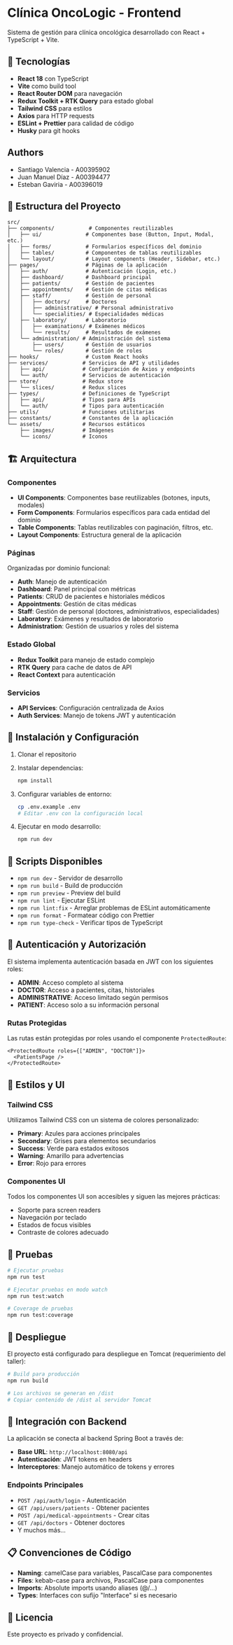 # Clínica OncoLogic - Frontend

Sistema de gestión para clínica oncológica desarrollado con React + TypeScript + Vite.

## 🚀 Tecnologías

- **React 18** con TypeScript
- **Vite** como build tool
- **React Router DOM** para navegación
- **Redux Toolkit + RTK Query** para estado global
- **Tailwind CSS** para estilos
- **Axios** para HTTP requests
- **ESLint + Prettier** para calidad de código
- **Husky** para git hooks

## Authors

- Santiago Valencia - A00395902
- Juan Manuel Díaz - A00394477
- Esteban Gaviria - A00396019

## 📁 Estructura del Proyecto

```
src/
├── components/           # Componentes reutilizables
│   ├── ui/              # Componentes base (Button, Input, Modal, etc.)
│   ├── forms/           # Formularios específicos del dominio
│   ├── tables/          # Componentes de tablas reutilizables
│   └── layout/          # Layout components (Header, Sidebar, etc.)
├── pages/               # Páginas de la aplicación
│   ├── auth/            # Autenticación (Login, etc.)
│   ├── dashboard/       # Dashboard principal
│   ├── patients/        # Gestión de pacientes
│   ├── appointments/    # Gestión de citas médicas
│   ├── staff/           # Gestión de personal
│   │   ├── doctors/     # Doctores
│   │   ├── administrative/ # Personal administrativo
│   │   └── specialities/ # Especialidades médicas
│   ├── laboratory/      # Laboratorio
│   │   ├── examinations/ # Exámenes médicos
│   │   └── results/     # Resultados de exámenes
│   └── administration/ # Administración del sistema
│       ├── users/       # Gestión de usuarios
│       └── roles/       # Gestión de roles
├── hooks/               # Custom React hooks
├── services/           # Servicios de API y utilidades
│   ├── api/            # Configuración de Axios y endpoints
│   └── auth/           # Servicios de autenticación
├── store/              # Redux store
│   └── slices/         # Redux slices
├── types/              # Definiciones de TypeScript
│   ├── api/            # Tipos para APIs
│   └── auth/           # Tipos para autenticación
├── utils/              # Funciones utilitarias
├── constants/          # Constantes de la aplicación
└── assets/             # Recursos estáticos
    ├── images/         # Imágenes
    └── icons/          # Iconos
```

## 🏗️ Arquitectura

### Componentes

- **UI Components**: Componentes base reutilizables (botones, inputs, modales)
- **Form Components**: Formularios específicos para cada entidad del dominio
- **Table Components**: Tablas reutilizables con paginación, filtros, etc.
- **Layout Components**: Estructura general de la aplicación

### Páginas

Organizadas por dominio funcional:

- **Auth**: Manejo de autenticación
- **Dashboard**: Panel principal con métricas
- **Patients**: CRUD de pacientes e historiales médicos
- **Appointments**: Gestión de citas médicas
- **Staff**: Gestión de personal (doctores, administrativos, especialidades)
- **Laboratory**: Exámenes y resultados de laboratorio
- **Administration**: Gestión de usuarios y roles del sistema

### Estado Global

- **Redux Toolkit** para manejo de estado complejo
- **RTK Query** para cache de datos de API
- **React Context** para autenticación

### Servicios

- **API Services**: Configuración centralizada de Axios
- **Auth Services**: Manejo de tokens JWT y autenticación

## 🔧 Instalación y Configuración

1. Clonar el repositorio
2. Instalar dependencias:

   ```bash
   npm install
   ```

3. Configurar variables de entorno:

   ```bash
   cp .env.example .env
   # Editar .env con la configuración local
   ```

4. Ejecutar en modo desarrollo:
   ```bash
   npm run dev
   ```

## 📝 Scripts Disponibles

- `npm run dev` - Servidor de desarrollo
- `npm run build` - Build de producción
- `npm run preview` - Preview del build
- `npm run lint` - Ejecutar ESLint
- `npm run lint:fix` - Arreglar problemas de ESLint automáticamente
- `npm run format` - Formatear código con Prettier
- `npm run type-check` - Verificar tipos de TypeScript

## 🔐 Autenticación y Autorización

El sistema implementa autenticación basada en JWT con los siguientes roles:

- **ADMIN**: Acceso completo al sistema
- **DOCTOR**: Acceso a pacientes, citas, historiales
- **ADMINISTRATIVE**: Acceso limitado según permisos
- **PATIENT**: Acceso solo a su información personal

### Rutas Protegidas

Las rutas están protegidas por roles usando el componente `ProtectedRoute`:

```tsx
<ProtectedRoute roles={["ADMIN", "DOCTOR"]}>
  <PatientsPage />
</ProtectedRoute>
```

## 🎨 Estilos y UI

### Tailwind CSS

Utilizamos Tailwind CSS con un sistema de colores personalizado:

- **Primary**: Azules para acciones principales
- **Secondary**: Grises para elementos secundarios
- **Success**: Verde para estados exitosos
- **Warning**: Amarillo para advertencias
- **Error**: Rojo para errores

### Componentes UI

Todos los componentes UI son accesibles y siguen las mejores prácticas:

- Soporte para screen readers
- Navegación por teclado
- Estados de focus visibles
- Contraste de colores adecuado

## 🧪 Pruebas

```bash
# Ejecutar pruebas
npm run test

# Ejecutar pruebas en modo watch
npm run test:watch

# Coverage de pruebas
npm run test:coverage
```

## 🚀 Despliegue

El proyecto está configurado para despliegue en Tomcat (requerimiento del taller):

```bash
# Build para producción
npm run build

# Los archivos se generan en /dist
# Copiar contenido de /dist al servidor Tomcat
```

## 🔄 Integración con Backend

La aplicación se conecta al backend Spring Boot a través de:

- **Base URL**: `http://localhost:8080/api`
- **Autenticación**: JWT tokens en headers
- **Interceptores**: Manejo automático de tokens y errores

### Endpoints Principales

- `POST /api/auth/login` - Autenticación
- `GET /api/users/patients` - Obtener pacientes
- `POST /api/medical-appointments` - Crear citas
- `GET /api/doctors` - Obtener doctores
- Y muchos más...

## 📋 Convenciones de Código

- **Naming**: camelCase para variables, PascalCase para componentes
- **Files**: kebab-case para archivos, PascalCase para componentes
- **Imports**: Absolute imports usando aliases (@/...)
- **Types**: Interfaces con sufijo "Interface" si es necesario

## 📄 Licencia

Este proyecto es privado y confidencial.

